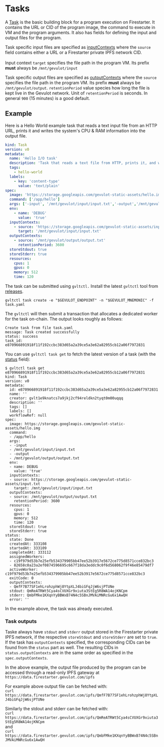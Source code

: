 # Tasks

A [Task](https://github.com/gevulotnetwork/gevulot-rs/blob/main/proto/gevulot/gevulot/task.proto#L9-L61) is the basic building block for a program execution on Firestarter. It contains the URL or CID of the program image, the command to execute in VM and the program arguments. It also has fields for defining the input and output files for the program.

Task specific input files are specified as [inputContexts](https://github.com/gevulotnetwork/gevulot-rs/blob/main/proto/gevulot/gevulot/util.proto#L12-L15) where the `source` field contains either a URL or a Firestarter private IPFS network CID.\
\
Input context `target` specifies the file path in the program VM. Its prefix **must** always be `/mnt/gevulot/input`

Task specific output files are specified as [outputContexts](https://github.com/gevulotnetwork/gevulot-rs/blob/main/proto/gevulot/gevulot/util.proto#L17-L20) where the `source` specifies the file path in the program VM. Its prefix **must** always be `/mnt/gevulot/output`. `retentionPeriod` value species how long the file is kept live in the Gevulot network. Unit of `retentionPeriod` is seconds. In general `900` (15 minutes) is a good default.

## Example

Here is a Hello World example task that reads a text input file from an HTTP URL, prints it and writes the system's CPU & RAM information into the output file.

```yaml
kind: Task
version: v0
metadata:
  name: 'Hello I/O task'
  description: 'Task that reads a text file from HTTP, prints it, and writes an output file.'
  tags:
    - hello-world
  labels:
    - key: 'content-type'
      value: 'text/plain'
spec:
  image: 'https://storage.googleapis.com/gevulot-static-assets/hello.img'
  command: ['/app/hello']
  args: ['-input', '/mnt/gevulot/input/input.txt','-output','/mnt/gevulot/output/output.txt']
  env:
    - name: 'DEBUG'
      value: 'true'
  inputContexts:
    - source: 'https://storage.googleapis.com/gevulot-static-assets/input.txt'
      target: '/mnt/gevulot/input/input.txt'
  outputContexts:
    - source: '/mnt/gevulot/output/output.txt'
      retentionPeriod: 3600
  storeStdout: true
  storeStderr: true
  resources:
    cpus: 1
    gpus: 0
    memory: 512
    time: 120

```

The task can be submitted using `gvltctl.` Install the latest `gvltctl` tool from [releases](https://github.com/gevulotnetwork/gvltctl/releases).&#x20;

`gvltctl task create -e "$GEVULOT_ENDPOINT" -n "$GEVULOT_MNEMONIC" -f task.yaml`

The `gvltctl` will then submit a transaction that allocates a dedicated worker for the task on-chain. The output looks roughly as follows:

```
Create task from file task.yaml
message: Task created successfully
status: success
task_id: e870966891918f11f192ccbc383d65a2a39ce5a3e62a82955cb12a06f7972831
```

You can use `gvltctl task get` to fetch the latest version of a task (with the [status](https://github.com/gevulotnetwork/gevulot-rs/blob/main/proto/gevulot/gevulot/task.proto#L31-L61) field):

```
$ gvltctl task get e870966891918f11f192ccbc383d65a2a39ce5a3e62a82955cb12a06f7972831
kind: Task
version: v0
metadata:
  id: e870966891918f11f192ccbc383d65a2a39ce5a3e62a82955cb12a06f7972831
  name: ''
  creator: gvlt1e9knatcs7a9jkj2cf94reldkn2tyqt0m00uqqq
  description: ''
  tags: []
  labels: []
  workflowRef: null
spec:
  image: https://storage.googleapis.com/gevulot-static-assets/hello.img
  command:
  - /app/hello
  args:
  - -input
  - /mnt/gevulot/input/input.txt
  - -output
  - /mnt/gevulot/output/output.txt
  env:
  - name: DEBUG
    value: 'true'
  inputContexts:
  - source: https://storage.googleapis.com/gevulot-static-assets/input.txt
    target: /mnt/gevulot/input/input.txt
  outputContexts:
  - source: /mnt/gevulot/output/output.txt
    retentionPeriod: 3600
  resources:
    cpus: 1
    gpus: 0
    memory: 512
    time: 120
  storeStdout: true
  storeStderr: true
status:
  state: Done
  createdAt: 333108
  startedAt: 333109
  completedAt: 333112
  assignedWorkers:
  - c19f979d53b7e25efb534379905bb47ee52b3917e5672ce775d8571cce832bc3
  - 82658c0a23a2ef0874596695c667f18da3eddc9c0f6d568062f9f46e85479df7
  activeWorker: c19f979d53b7e25efb534379905bb47ee52b3917e5672ce775d8571cce832bc3
  exitCode: 0
  outputContexts:
  - QmfF7B77SF1ehLrohzphWj8YtpXLJ4biGFqJjW6sjPTUNe
  stdout: QmReATRWt5Cya4sCVUXGr9xiuta3StEg5R8WA14ojKNCpm
  stderr: QmbFMke1KXqnYyBBWxB74N4c5SBnJMVAiMNRcGu6x1AwQH
  error: ''

```

In the example above, the task was already executed.

### Task outputs

Taske always have `stdout` and `stderr` output stored in the Firestarter private IPFS network, if the respective `storeStdout` and `storeStderr` are set to `true`. If the task has `outputContexts` specified, the corresponding CIDs can be found from the `status` part as well. The resulting CIDs in `status.outputContexts` are in the same order as specified in the `spec.outputContexts`.

In the above example, the output file produced by the program can be accessed through a read-only IPFS gateway at `https://data.firestarter.gevulot.com/ipfs`

For example above output file can be fetched with:\
`​curl https://data.firestarter.gevulot.com/ipfs/QmfF7B77SF1ehLrohzphWj8YtpXLJ4biGFqJjW6sjPTUNe`

Similarly the stdout and stderr can be fetched with:\
`curl https://data.firestarter.gevulot.com/ipfs/QmReATRWt5Cya4sCVUXGr9xiuta3StEg5R8WA14ojKNCpm`\
and\
`curl https://data.firestarter.gevulot.com/ipfs/QmbFMke1KXqnYyBBWxB74N4c5SBnJMVAiMNRcGu6x1AwQH`






